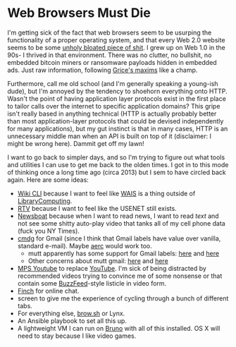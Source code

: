 

Web Browsers Must Die
=====================

I'm getting sick of the fact that web browsers seem to be usurping the functionality of a proper operating system, and that every Web 2.0 website seems to be some [unholy bloated piece of shit](http/www.webbloatscore.c). I grew up on Web 1.0 in the 90s- I thrived in that environment. There was no clutter, no bullshit, no embedded bitcoin miners or ransomware payloads hidden in embedded ads. Just raw information, following [Grice's maxims](http/www.sas.upenn.e~harolddravligrice.html) like a champ.

Furthermore, call me old school (and I'm generally speaking a young-ish dude), but I'm annoyed by the tendency to shoehorn everything onto HTTP. Wasn't the point of having application layer protocols exist in the first place to tailor calls over the internet to specific application domains? This gripe isn't really based in anything technical (HTTP is actually probably better than most application-layer protocols that could be devised independently for many applications), but my gut instinct is that in many cases, HTTP is an unnecessary middle man when an API is built on top of it (disclaimer: I might be wrong here). Dammit get off my lawn!

I want to go back to simpler days, and so I'm trying to figure out what tools and utilities I can use to get me back to the olden times. I got in to this mode of thinking once a long time ago (circa 2013) but I sem to have circled back again. Here are some ideas:

-   [Wiki CLI](http/github.cwalwiki) because I want to feel like [WAIS](http/en.wikipedia.owiWide_area_information_server) is a thing outside of [LibraryComputing](LibraryComputing).
-   [RTV](http/github.cmichael-lazrtv) because I want to feel like the USENET still exists.
-   [Newsboat](http/github.cnewsbonewsboat) because when I want to read news, I want to read *text* and not see some shitty auto-play video that tanks all of my cell phone data (fuck you NY Times).
-   [cmdg](http/github.cThomasHabecmdg) for Gmail (since I think that Gmail labels have value over vanilla, standard e-mail). Maybe [aerc](http/aerc-mail.o) would work too.
    -   mutt apparently has some support for Gmail labels: [here](http/stackoverflow.cquestio237217how-to-display-gmail-labels-in-mutt) and [here](http/developers.google.cgmaimimap-extensions#access_to_gmail_labels_x-gm-labels)
    -   Other concerns about mutt gmail: [here](http/spin.atomicobject.c20connect-mutt-gma) and [here](http/news.ycombinator.citem?id=12563398)
-   [MPS Youtube](http/github.cmps-youtumps-youtube) to replace [YouTube](YouTube). I'm sick of being distracted by recommended videos trying to convince me of some nonsense or that contain some [BuzzFeed](BuzzFeed)-style listicle in video form.
-   [Finch](http/developer.pidgin.wiUsing%20Finch) for online chat.
-   screen to give me the experience of cycling through a bunch of different tabs.
-   For everything else, [brow.sh](http/www.brow.) or Lynx.
-   An Ansible playbook to set all this up.
-   A lightweight VM I can run on [Bruno](Bruno) with all of this installed. OS X will need to stay because I like video games.


